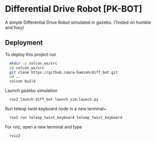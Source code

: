 
# Differential Drive Robot [PK-BOT]

A simple Differential Drive Robot simulated in gazebo.
(Tested on humble and foxy)




## Deployment

To deploy this project run

```bash
  mkdir -p colcon_ws/src
  cd colcon_ws/src
  git clone https://github.com/a-hamzah/diff_bot.git
  cd ..
  colcon build
```

Launch gazebo simulation

```bash
  ros2 launch diff_bot launch_sim.launch.py
```

Run teleop twist keyboard node in a new terminal+

```bash
  ros2 run teleop_twist_keyboard teleop_twist_keyboard
```

For rviz, open a new terminal and type

```bash
  rviz2
```